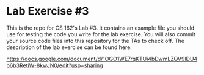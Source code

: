 Lab Exercise #3
===============

This is the repo for CS 162's Lab #3.  It contains an example file you should use for testing the code you write for the lab exercise.  You will also commit your source code files into this repository for the TAs to check off.  The description of the lab exercise can be found here:

https://docs.google.com/document/d/1OGO1WE7rqKTUi4bDwmLZQV9lDU4p6b3RetiW-8kwJN0/edit?usp=sharing
